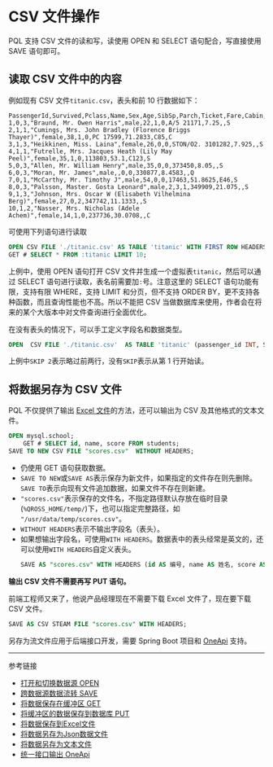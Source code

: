 # CSV 文件操作

PQL 支持 CSV 文件的读和写，读使用 OPEN 和 SELECT 语句配合，写直接使用 SAVE 语句即可。

## 读取 CSV 文件中的内容

例如现有 CSV 文件`titanic.csv`，表头和前 10 行数据如下：

```
PassengerId,Survived,Pclass,Name,Sex,Age,SibSp,Parch,Ticket,Fare,Cabin,Embarked
1,0,3,"Braund, Mr. Owen Harris",male,22,1,0,A/5 21171,7.25,,S
2,1,1,"Cumings, Mrs. John Bradley (Florence Briggs Thayer)",female,38,1,0,PC 17599,71.2833,C85,C
3,1,3,"Heikkinen, Miss. Laina",female,26,0,0,STON/O2. 3101282,7.925,,S
4,1,1,"Futrelle, Mrs. Jacques Heath (Lily May Peel)",female,35,1,0,113803,53.1,C123,S
5,0,3,"Allen, Mr. William Henry",male,35,0,0,373450,8.05,,S
6,0,3,"Moran, Mr. James",male,,0,0,330877,8.4583,,Q
7,0,1,"McCarthy, Mr. Timothy J",male,54,0,0,17463,51.8625,E46,S
8,0,3,"Palsson, Master. Gosta Leonard",male,2,3,1,349909,21.075,,S
9,1,3,"Johnson, Mrs. Oscar W (Elisabeth Vilhelmina Berg)",female,27,0,2,347742,11.1333,,S
10,1,2,"Nasser, Mrs. Nicholas (Adele Achem)",female,14,1,0,237736,30.0708,,C
```

可使用下列语句进行读取

```sql
OPEN CSV FILE './titanic.csv' AS TABLE 'titanic' WITH FIRST ROW HEADERS;
GET # SELECT * FROM :titanic LIMIT 10;
```

上例中，使用 OPEN 语句打开 CSV 文件并生成一个虚拟表`titanic`，然后可以通过 SELECT 语句进行读取，表名前需要加`:`号。注意这里的 SELECT 语句功能有限，支持有限 WHERE，支持 LIMIT 和分页，但不支持 ORDER BY，更不支持各种函数，而且查询性能也不高。所以不能把 CSV 当做数据库来使用，作者会在将来的某个大版本中对文件查询进行全面优化。

在没有表头的情况下，可以手工定义字段名和数据类型。

```sql
OPEN  CSV FILE './titanic.csv'  AS TABLE 'titanic' (passenger_id INT, Survived BOOLEAN, pclass INT, name TEXT) SKIP 2;
```

上例中`SKIP 2`表示略过前两行，没有`SKIP`表示从第 1 行开始读。

## 将数据另存为 CSV 文件

PQL 不仅提供了输出 [Excel 文件](/pql/excel.md)的方法，还可以输出为 CSV 及其他格式的文本文件。

```sql
OPEN mysql.school;
    GET # SELECT id, name, score FROM students;
SAVE TO NEW CSV FILE "scores.csv"  WITHOUT HEADERS;

```
* 仍使用 GET 语句获取数据。
* `SAVE TO NEW`或`SAVE AS`表示保存为新文件，如果指定的文件存在则先删除。`SAVE TO`表示向现有文件追加数据，如果文件不存在则新建。
* `"scores.csv"`表示保存的文件名，不指定路径默认存放在临时目录(`%QROSS_HOME/temp/`)下，也可以指定完整路径，如 `"/usr/data/temp/scores.csv"`。
* `WITHOUT HEADERS`表示不输出字段名（表头）。
* 如果想输出字段名，可使用`WITH HEADERS`。数据表中的表头经常是英文的，还可以使用`WITH HEADERS`自定义表头。
  ```sql
  SAVE AS "scores.csv" WITH HEADERS (id AS 编号, name AS 姓名, score AS 分数);
  ```

**输出 CSV 文件不需要再写 PUT 语句。**

前端工程师又来了，他说产品经理现在不需要下载 Excel 文件了，现在要下载 CSV 文件。

```sql
SAVE AS CSV STEAM FILE "scores.csv" WITH HEADERS;
```

另存为流文件应用于后端接口开发，需要 Spring Boot 项目和 [OneApi](/oneapi/overview.md) 支持。

---
参考链接

* [打开和切换数据源 OPEN](/pql/open.md)
* [跨数据源数据流转 SAVE](/pql/save.md)
* [将数据保存在缓冲区 GET](/pql/get.md)
* [将缓冲区的数据保存到数据库 PUT](/pql/put.md)
* [将数据保存到Excel文件](/pql/excel.md)
* [将数据另存为Json数据文件](/pql/json-file.md)
* [将数据另存为文本文件](/pql/txt.md)
* [统一接口输出 OneApi](/oneapi/overview.md)
